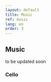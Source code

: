 ```yaml
---
layout: default
title: Music
ref: music
lang: en
order: 3
---
```


## Music

to be updated soon

### Cello
